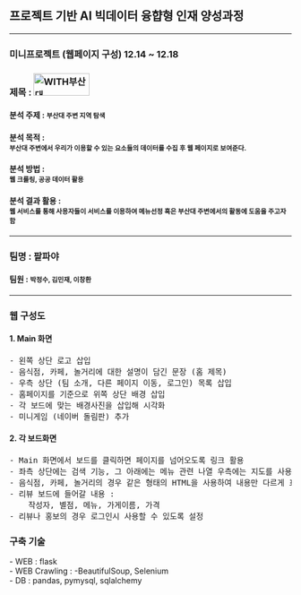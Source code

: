 ## 프로젝트 기반 AI 빅데이터 융햡형 인재 양성과정
<hr>

### 미니프로젝트 (웹페이지 구성) 12.14 ~ 12.18


<h3>제목 : <img src='/static/images/logo.png' alt='WITH부산대' width ='100px' height="40"> </h>
<h4>분석 주제 : <small>부산대 주변 지역 탐색</small></h4>
<h4>분석 목적 : <br>
<small>부산대 주변에서 우리가 이용할 수 있는 요소들의 데이터를 수집 후 웹 페이지로 보여준다.</small></h4>
<h4>분석 방법 : <br><small>웹 크롤링, 공공 데이터 활용</small> </h4>
<h4>분석 결과 활용 : <br><small>웹 서비스를 통해 사용자들이 서비스를 이용하여 메뉴선정 혹은 부산대 주변에서의 활동에 도움을 주고자 함</small> </h4>

<hr>

<h3>팀명 :  팥파야</h3>
<h4>팀원 : <small>박정수, 김민재, 이창환</small></h4>
<hr>

<h3>웹 구성도</h3>
<h4>1. Main 화면</h4>
<pre>
- 왼쪽 상단 로고 삽입
- 음식점, 카페, 놀거리에 대한 설명이 담긴 문장 (홈 제목)
- 우측 상단 (팀 소개, 다른 페이지 이동, 로그인) 목록 삽입
- 홈페이지를 기준으로 위쪽 상단 배경 삽입
- 각 보드에 맞는 배경사진을 삽입해 시각화
- 미니게임 (네이버 돌림판) 추가
</pre>
<h4>2. 각 보드화면 </h4>
<pre>
- Main 화면에서 보드를 클릭하면 페이지를 넘어오도록 링크 활용
- 좌측 상단에는 검색 기능, 그 아래에는 메뉴 관련 나열 우측에는 지도를 사용하여 지점들 위치 표시
- 음식점, 카페, 놀거리의 경우 같은 형태의 HTML을 사용하여 내용만 다르게 표시
- 리뷰 보드에 들어갈 내용 : 
    작성자, 별점, 메뉴, 가게이름, 가격
- 리뷰나 홍보의 경우 로그인시 사용할 수 있도록 설정
</pre>

<h3>구축 기술</h3>
- WEB : flask <br>
- WEB Crawling : -BeautifulSoup, Selenium <br>
- DB : pandas, pymysql, sqlalchemy